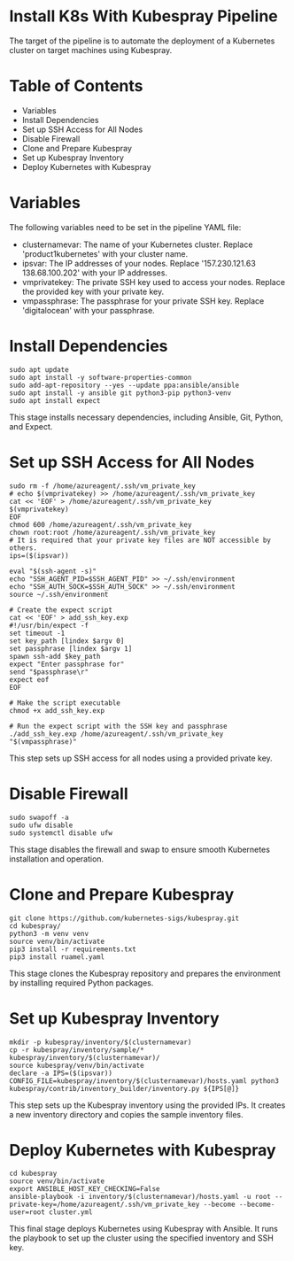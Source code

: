 # Install K8s With Kubespray Pipeline
The target of the pipeline is to automate the deployment of a Kubernetes cluster on target machines using Kubespray.

# Table of Contents
- Variables
- Install Dependencies
- Set up SSH Access for All Nodes
- Disable Firewall
- Clone and Prepare Kubespray
- Set up Kubespray Inventory
- Deploy Kubernetes with Kubespray

# Variables
The following variables need to be set in the pipeline YAML file:
- clusternamevar: The name of your Kubernetes cluster. Replace 'product1kubernetes' with your cluster name.
- ipsvar: The IP addresses of your nodes. Replace '157.230.121.63 138.68.100.202' with your IP addresses.
- vmprivatekey: The private SSH key used to access your nodes. Replace the provided key with your private key.
- vmpassphrase: The passphrase for your private SSH key. Replace 'digitalocean' with your passphrase.

# Install Dependencies
```console
sudo apt update
sudo apt install -y software-properties-common
sudo add-apt-repository --yes --update ppa:ansible/ansible
sudo apt install -y ansible git python3-pip python3-venv
sudo apt install expect
```
This stage installs necessary dependencies, including Ansible, Git, Python, and Expect.

# Set up SSH Access for All Nodes
```console
sudo rm -f /home/azureagent/.ssh/vm_private_key
# echo $(vmprivatekey) >> /home/azureagent/.ssh/vm_private_key
cat << 'EOF' > /home/azureagent/.ssh/vm_private_key
$(vmprivatekey)
EOF
chmod 600 /home/azureagent/.ssh/vm_private_key
chown root:root /home/azureagent/.ssh/vm_private_key
# It is required that your private key files are NOT accessible by others.
ips=($(ipsvar))

eval "$(ssh-agent -s)"
echo "SSH_AGENT_PID=$SSH_AGENT_PID" >> ~/.ssh/environment
echo "SSH_AUTH_SOCK=$SSH_AUTH_SOCK" >> ~/.ssh/environment
source ~/.ssh/environment

# Create the expect script
cat << 'EOF' > add_ssh_key.exp
#!/usr/bin/expect -f
set timeout -1
set key_path [lindex $argv 0]
set passphrase [lindex $argv 1]
spawn ssh-add $key_path
expect "Enter passphrase for"
send "$passphrase\r"
expect eof
EOF

# Make the script executable
chmod +x add_ssh_key.exp

# Run the expect script with the SSH key and passphrase
./add_ssh_key.exp /home/azureagent/.ssh/vm_private_key "$(vmpassphrase)"
```
This step sets up SSH access for all nodes using a provided private key. 

# Disable Firewall
```console
sudo swapoff -a
sudo ufw disable
sudo systemctl disable ufw
```
This stage disables the firewall and swap to ensure smooth Kubernetes installation and operation.

# Clone and Prepare Kubespray
```console
git clone https://github.com/kubernetes-sigs/kubespray.git
cd kubespray/
python3 -m venv venv
source venv/bin/activate
pip3 install -r requirements.txt
pip3 install ruamel.yaml
```
This stage clones the Kubespray repository and prepares the environment by installing required Python packages.

# Set up Kubespray Inventory
```console
mkdir -p kubespray/inventory/$(clusternamevar)
cp -r kubespray/inventory/sample/* kubespray/inventory/$(clusternamevar)/
source kubespray/venv/bin/activate
declare -a IPS=($(ipsvar))
CONFIG_FILE=kubespray/inventory/$(clusternamevar)/hosts.yaml python3 kubespray/contrib/inventory_builder/inventory.py ${IPS[@]}
```
This step sets up the Kubespray inventory using the provided IPs. It creates a new inventory directory and copies the sample inventory files.

# Deploy Kubernetes with Kubespray
```console
cd kubespray
source venv/bin/activate
export ANSIBLE_HOST_KEY_CHECKING=False
ansible-playbook -i inventory/$(clusternamevar)/hosts.yaml -u root --private-key=/home/azureagent/.ssh/vm_private_key --become --become-user=root cluster.yml
```
This final stage deploys Kubernetes using Kubespray with Ansible. It runs the playbook to set up the cluster using the specified inventory and SSH key.
